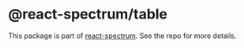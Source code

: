 # @react-spectrum/table

This package is part of [react-spectrum](https://github.com/watheia/rsp-kit). See the repo for more details.
